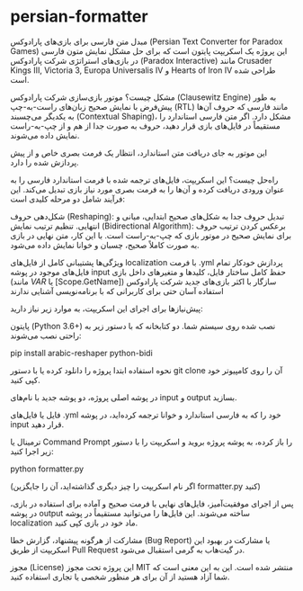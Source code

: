 # persian-formatter



مبدل متن فارسی برای بازی‌های پارادوکس (Persian Text Converter for Paradox Games)
این پروژه یک اسکریپت پایتون است که برای حل مشکل نمایش متون فارسی در بازی‌های استراتژی شرکت پارادوکس (Paradox Interactive) مانند Crusader Kings III, Victoria 3, Europa Universalis IV و Hearts of Iron IV طراحی شده است.
 

  


مشکل چیست؟
موتور بازی‌سازی شرکت پارادوکس (Clausewitz Engine) به طور پیش‌فرض با نمایش صحیح زبان‌های راست-به-چپ (RTL) مانند فارسی که حروف آن‌ها به یکدیگر می‌چسبند (Contextual Shaping)، مشکل دارد. اگر متن فارسی استاندارد را مستقیماً در فایل‌های بازی قرار دهید، حروف به صورت جدا از هم و از چپ-به-راست نمایش داده می‌شوند.

   




این موتور به جای دریافت متن استاندارد، انتظار یک فرمت بصری خاص و از پیش پردازش شده را دارد.



    


راه‌حل چیست؟
این اسکریپت، فایل‌های ترجمه شده با فرمت استاندارد فارسی را به عنوان ورودی دریافت کرده و آن‌ها را به فرمت بصری مورد نیاز بازی تبدیل می‌کند. این فرآیند شامل دو مرحله کلیدی است:

شکل‌دهی حروف (Reshaping): تبدیل حروف جدا به شکل‌های صحیح ابتدایی، میانی و انتهایی.
تنظیم ترتیب نمایش (Bidirectional Algorithm): برعکس کردن ترتیب حروف برای نمایش صحیح در موتور بازی که چپ-به-راست است.
با این کار، متن نهایی در بازی به صورت کاملاً صحیح، چسبان و خوانا نمایش داده می‌شود.



    





ویژگی‌ها
پشتیبانی کامل از فایل‌های localization با فرمت .yml
پردازش خودکار تمام فایل‌های موجود در پوشه input
حفظ کامل ساختار فایل، کلیدها و متغیرهای داخل بازی (مانند $VAR$ یا [Scope.GetName])
سازگار با اکثر بازی‌های جدید شرکت پارادوکس
استفاده آسان حتی برای کاربرانی که با برنامه‌نویسی آشنایی ندارند



     


پیش‌نیازها
برای اجرای این اسکریپت، به موارد زیر نیاز دارید:

پایتون (Python 3.6+) نصب شده روی سیستم شما.
دو کتابخانه که با دستور زیر به راحتی نصب می‌شوند:


pip install arabic-reshaper python-bidi

     

نحوه استفاده
ابتدا پروژه را دانلود کرده یا با دستور git clone آن را روی کامپیوتر خود کپی کنید.

در پوشه اصلی پروژه، دو پوشه جدید با نام‌های input و output بسازید.

فایل یا فایل‌های .yml خود را که به فارسی استاندارد و خوانا ترجمه کرده‌اید، در پوشه input قرار دهید.

ترمینال یا Command Prompt را باز کرده، به پوشه پروژه بروید و اسکریپت را با دستور زیر اجرا کنید:


python formatter.py


(اگر نام اسکریپت را چیز دیگری گذاشته‌اید، آن را جایگزین formatter.py کنید)



پس از اجرای موفقیت‌آمیز، فایل‌های نهایی با فرمت صحیح و آماده برای استفاده در بازی، در پوشه output ساخته می‌شوند. این فایل‌ها را می‌توانید مستقیماً در پوشه localization ماد خود در بازی کپی کنید.


  


  

  


مشارکت
از هرگونه پیشنهاد، گزارش خطا (Bug Report) یا مشارکت در بهبود این اسکریپت از طریق Pull Request در گیت‌هاب به گرمی استقبال می‌شود.

مجوز (License)
این پروژه تحت مجوز MIT منتشر شده است. این به این معنی است که شما آزاد هستید از آن برای هر منظور شخصی یا تجاری استفاده کنید.
